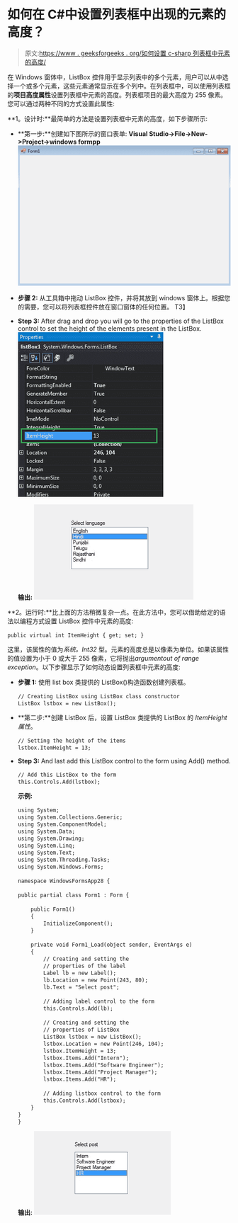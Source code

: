 # 如何在 C#中设置列表框中出现的元素的高度？

> 原文:[https://www . geeksforgeeks . org/如何设置 c-sharp 列表框中元素的高度/](https://www.geeksforgeeks.org/how-to-set-the-height-of-the-elements-present-in-the-listbox-in-c-sharp/)

在 Windows 窗体中，ListBox 控件用于显示列表中的多个元素，用户可以从中选择一个或多个元素，这些元素通常显示在多个列中。在列表框中，可以使用列表框的**项目高度属性**设置列表框中元素的高度。列表框项目的最大高度为 255 像素。您可以通过两种不同的方式设置此属性:

**1。设计时:**最简单的方法是设置列表框中元素的高度，如下步骤所示:

*   **第一步:**创建如下图所示的窗口表单:
    **Visual Studio->File->New->Project->windows formpp**
    ![](img/fc5363a71d43167b6925e7d530d466f6.png)
*   **步骤 2:** 从工具箱中拖动 ListBox 控件，并将其放到 windows 窗体上。根据您的需要，您可以将列表框控件放在窗口窗体的任何位置。
    T3】
*   **Step 3:** After drag and drop you will go to the properties of the ListBox control to set the height of the elements present in the ListBox.
    ![](img/28ef8690cb360f4ecd694974a25e1f42.png)

    **输出:**
    ![](img/af2cab4918e47f7d4a176aeae98ab554.png)

**2。运行时:**比上面的方法稍微复杂一点。在此方法中，您可以借助给定的语法以编程方式设置 ListBox 控件中元素的高度:

```
public virtual int ItemHeight { get; set; }
```

这里，该属性的值为*系统。Int32* 型。元素的高度总是以像素为单位。如果该属性的值设置为小于 0 或大于 255 像素，它将抛出*argumentout of range exception*。以下步骤显示了如何动态设置列表框中元素的高度:

*   **步骤 1:** 使用 list box 类提供的 ListBox()构造函数创建列表框。

    ```
    // Creating ListBox using ListBox class constructor
    ListBox lstbox = new ListBox();

    ```

*   **第二步:**创建 ListBox 后，设置 ListBox 类提供的 ListBox 的 *ItemHeight 属性*。

    ```
    // Setting the height of the items
    lstbox.ItemHeight = 13;
    ```

*   **Step 3:** And last add this ListBox control to the form using Add() method.

    ```
    // Add this ListBox to the form
    this.Controls.Add(lstbox);

    ```

    **示例:**

    ```
    using System;
    using System.Collections.Generic;
    using System.ComponentModel;
    using System.Data;
    using System.Drawing;
    using System.Linq;
    using System.Text;
    using System.Threading.Tasks;
    using System.Windows.Forms;

    namespace WindowsFormsApp28 {

    public partial class Form1 : Form {

        public Form1()
        {
            InitializeComponent();
        }

        private void Form1_Load(object sender, EventArgs e)
        {
            // Creating and setting the
            // properties of the label
            Label lb = new Label();
            lb.Location = new Point(243, 80);
            lb.Text = "Select post";

            // Adding label control to the form
            this.Controls.Add(lb);

            // Creating and setting the
            // properties of ListBox
            ListBox lstbox = new ListBox();
            lstbox.Location = new Point(246, 104);
            lstbox.ItemHeight = 13;
            lstbox.Items.Add("Intern");
            lstbox.Items.Add("Software Engineer");
            lstbox.Items.Add("Project Manager");
            lstbox.Items.Add("HR");

            // Adding listbox control to the form
            this.Controls.Add(lstbox);
        }
    }
    }
    ```

    **输出:**
    ![](img/a9ad47260620f7e2669210e5a060ca53.png)